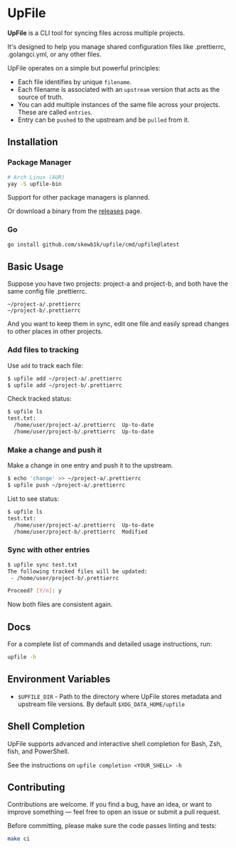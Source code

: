 # UpFile

**UpFile** is a CLI tool for syncing files across multiple projects.

It's designed to help you manage shared configuration files like .prettierrc,
.golangci.yml, or any other files.

UpFile operates on a simple but powerful principles:

- Each file identifies by unique `filename`.
- Each filename is associated with an `upstream` version that acts as the source of truth.
- You can add multiple instances of the same file across your projects. These
  are called `entries`.
- Entry can be `pushed` to the upstream and be `pulled` from it.

## Installation

### Package Manager

```bash
# Arch Linux (AUR)
yay -S upfile-bin
```

Support for other package managers is planned.

Or download a binary from the [releases](https://github.com/skewb1k/upfile/releases) page.

### Go

```bash
go install github.com/skewb1k/upfile/cmd/upfile@latest
```

## Basic Usage

Suppose you have two projects: project-a and project-b, and both have the same
config file .prettierrc.

```
~/project-a/.prettierrc
~/project-b/.prettierrc
```

And you want to keep them in sync, edit one file and easily spread changes to
other places in other projects.

### Add files to tracking

Use `add` to track each file:

```bash
$ upfile add ~/project-a/.prettierrc
$ upfile add ~/project-b/.prettierrc
```

Check tracked status:

```bash
$ upfile ls
test.txt:
  /home/user/project-a/.prettierrc  Up-to-date
  /home/user/project-b/.prettierrc  Up-to-date
```

### Make a change and push it

Make a change in one entry and push it to the upstream.

```bash
$ echo 'change' >> ~/project-a/.prettierrc
$ upfile push ~/project-a/.prettierrc
```

List to see status:

```bash
$ upfile ls
test.txt:
  /home/user/project-a/.prettierrc  Up-to-date
  /home/user/project-b/.prettierrc  Modified
```

### Sync with other entries

```bash
$ upfile sync test.txt
The following tracked files will be updated:
 - /home/user/project-b/.prettierrc

Proceed? [Y/n]: y
```

Now both files are consistent again.

## Docs

For a complete list of commands and detailed usage instructions, run:

```bash
upfile -h
```

## Environment Variables

- `$UPFILE_DIR` - Path to the directory where UpFile stores metadata and
  upstream file versions. By default `$XDG_DATA_HOME/upfile`

## Shell Completion

UpFile supports advanced and interactive shell completion for Bash, Zsh, fish, and PowerShell.

See the instructions on `upfile completion <YOUR_SHELL> -h`

## Contributing

Contributions are welcome. If you find a bug, have an idea, or want to improve
something — feel free to open an issue or submit a pull request.

Before committing, please make sure the code passes linting and tests:

```bash
make ci
```
